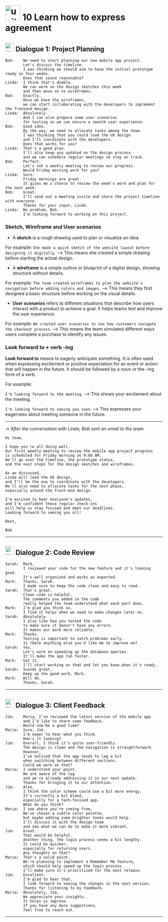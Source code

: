 # <img width="48" height="48" src="https://img.icons8.com/emoji/48/united-kingdom-emoji.png" alt="united-kingdom-emoji"/> 10 Learn how to express agreement

## <img width="28" height="28" src="https://img.icons8.com/emoji/28/united-kingdom-emoji.png" alt="united-kingdom-emoji"/> Dialogue 1: Project Planning

```
Bob:    We need to start planning our new mobile app project.
        Let's discuss the timeline.
        I was thinking we should aim to have the initial prototype ready in four weeks.
        Does that sound reasonable?
Linda:  I think that's doable.
        We can work on the design sketches this week
        and then move on to wireframes.
Bob:    Exactly.
        Once we have the wireframes,
        we can start collaborating with the developers to implement the frontend design.
Linda:  Absolutely.
        And I can also prepare some user scenarios
        for testing so we can ensure a smooth user experience.
Bob:    Good idea.
        By the way, we need to allocate tasks among the team.
        I was thinking that you could lead the UX design
        and I'll coordinate with the developers.
        Does that works for you?
Linda:  That's a good plan.
        I'll also keep you updated on the design process
        and we can schedule regular meetings to stay on track.
Bob:    Perfect.
        Let's set a weekly meeting to review our progress.
        Would Friday morning work for you?
Linda:  Sure.
        Friday mornings are great.
        It gives me a chance to review the week's work and plan for the next week.
Bob:    Great.
        I'll send out a meeting invite and share the project timeline with everyone.
        Thanks for your input, Linda.
Linda:  No problem, Bob.
        I'm looking forward to working on this project.
```

### Sketch, Wireframe and User scenarios

- A **sketch** is a rough drawing used to plan or visualize an idea.

For example: `She made a quick sketch of the website layout before designing it digitally`. –> This means she created a simple drawing before starting the actual design.

- A **wireframe** is a simple outline or blueprint of a digital design, showing structure without details.

For example: `The team created wireframes to plan the website's navigation before adding colors and images`. –> This means they first designed a basic structure before working on the visual details.

- **User scenarios** refers to different situations that describe how users interact with a product to achieve a goal. It helps teams test and improve the user experience.

For example: `We created user scenarios to see how customers navigate the checkout process`. –> This means the team simulated different ways users complete a purchase to identify any issues.

### Look forward to + verb -ing

**Look forward to** means to eagerly anticipate something. It is often used when expressing excitement or positive expectation for an event or action that will happen in the future. It should be followed by a noun or the -ing form of a verb. 

For example:

`I'm looking forward to the meeting`. –> This shows your excitement about the meeting.

`I'm looking forward to seeing you soon`. –> This expresses your eagerness about meeting someone in the future.

---

-> *After the conversation with Linda, Bob sent an email to the team*

```
Hi team,

I hope you're all doing well.
Our first weekly meeting to review the mobile app project progress
is scheduled for Friday morning at 9:00 AM.
We'll go over the timeline, the prototype status,
and the next steps for the design sketches and wireframes.

As we discussed,
Linda will lead the UX design,
and I'll be the one to coordinate with the developers.
We'll also need to allocate tasks for the next phase,
especially around the front-end design.

I'm excited to hear everyone's updates,
and I'm confident these regular check-ins
will help us stay focused and meet our deadlines.
Looking forward to seeing you all!

Best,

Bob
```

---

## <img width="28" height="28" src="https://img.icons8.com/emoji/28/united-kingdom-emoji.png" alt="united-kingdom-emoji"/>  Dialogue 2: Code Review

```
Sarah:  Mark,
        I reviewed your code for the new feature and it's looking good.
        It's well organized and works as expected.
Mark:   Thanks, Sarah.
        I made sure to keep the code clean and easy to read.
Sarah:  That's great.
        Clean code is helpful.
        The comments you added in the code
        really helped the team understand what each part does.
Mark:   I'm glad you think so.
        I find it helps when we need to make changes later on.
Sarah:  Absolutely.
        I also like how you tested the code
        to make sure it doesn't have any errors.
        It makes our work more reliable.
Mark:   Thanks.
        Testing is important to catch problems early.
        Is there anything else you'd like me to improve on?
Sarah:  Yes.
        Let's work on speeding up the database queries.
        It'll make the app run faster.
Mark:   Got it.
        I'll start working on that and let you know when it's ready.
Sarah:  Sounds great.
        Keep up the good work, Mark.
Mark:   Will do.
        Thanks, Sarah.
```


---


## <img width="28" height="28" src="https://img.icons8.com/emoji/28/united-kingdom-emoji.png" alt="united-kingdom-emoji"/>  Dialogue 3: Client Feedback


```
Jim:    Maria, I've reviewed the latest version of the mobile app
        and I'd like to share some feedback.
        Would now be a good time?
Maria:  Sure, Jim.
        I'm eager to hear what you think.
        How's it looking?
Jim:    Overall, I think it's quite user-friendly.
        The design is clean and the navigation is straightforward.
        However,
        I've noticed that the app tends to lag a bit
        when switching between different sections.
        Could we work on that?
Maria:  I understand your point.
        We are aware of the lag
        and we're already addressing it in our next update.
        Thanks for bringing it to our attention.
Jim:    Also,
        I think the color scheme could use a bit more energy.
        It's currently a bit bland,
        especially for a tech-focused app.
        What do you think?
Maria:  I see where you're coming from.
        We've chosen a subtle color palette,
        but maybe adding some brighter tones would help.
        I'll discuss it with the design team
        and see what we can do to make it more vibrant.
Jim:    Great.
        That would be helpful.
        Another thing, the login process seems a bit lengthy.
        It could be quicker,
        especially for returning users.
        Any thoughts on that?
Maria:  That's a valid point.
        We're planning to implement a Remember Me feature,
        which should help speed up the login process.
        I'll make sure it's prioritized for the next release.
Jim:    Excellent.
        I'm glad to hear that.
        I look forward to seeing the changes in the next version.
        Thanks for listening to my feedback.
Maria:  Absolutely, Jim.
        We appreciate your insights.
        It helps us improve.
        If you have any more suggestions,
        feel free to reach out.
```


---
